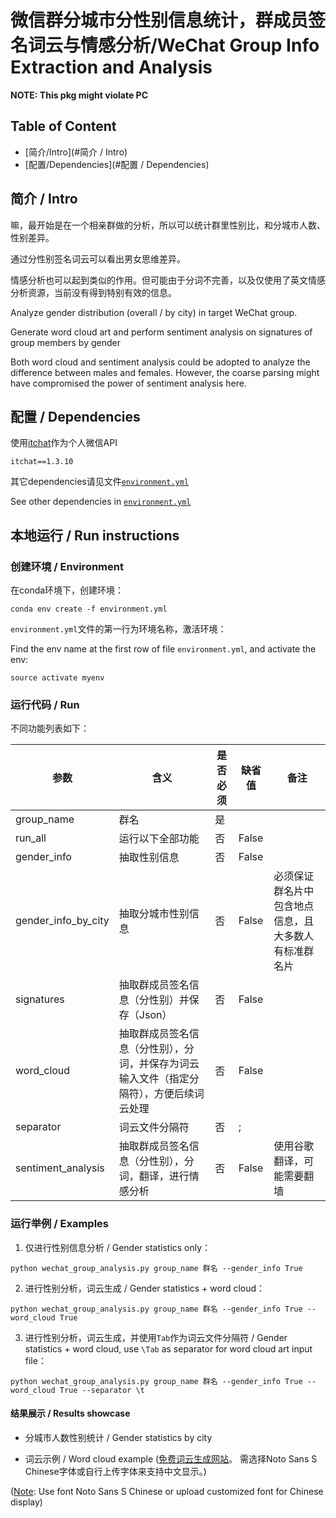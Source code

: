 # 微信群分城市分性别信息统计，群成员签名词云与情感分析/WeChat Group Info Extraction and Analysis

**NOTE: This pkg might violate PC**

## Table of Content

- [简介/Intro](#简介 / Intro)
- [配置/Dependencies](#配置 / Dependencies)

## 简介 / Intro
嘛，最开始是在一个相亲群做的分析，所以可以统计群里性别比，和分城市人数、性别差异。

通过分性别签名词云可以看出男女思维差异。

情感分析也可以起到类似的作用。但可能由于分词不完善，以及仅使用了英文情感分析资源，当前没有得到特别有效的信息。

Analyze gender distribution (overall / by city) in target WeChat group.

Generate word cloud art and perform sentiment analysis on signatures of group members by gender

Both word cloud and sentiment analysis could be adopted to analyze the difference between males and females.
However, the coarse parsing might have compromised the power of sentiment analysis here.

## 配置 / Dependencies

使用[itchat](https://itchat.readthedocs.io/zh/latest/)作为个人微信API

`itchat==1.3.10`

其它dependencies请见文件[`environment.yml`]()

See other dependencies in [`environment.yml`]()


## 本地运行 / Run instructions
### 创建环境 / Environment
在conda环境下，创建环境：

```conda env create -f environment.yml```

`environment.yml`文件的第一行为环境名称，激活环境：

Find the env name at the first row of file `environment.yml`, and activate the env:

```source activate myenv```

### 运行代码 / Run
不同功能列表如下：

| 参数 | 含义 | 是否必须     | 缺省值  | 备注    | 
|-------|----------|-------------|------------|---------|
| group_name | 群名 | 是 |   |     | 
| run_all  | 运行以下全部功能 | 否 | False |   | 
| gender_info | 抽取性别信息 | 否 | False|    | 
| gender_info_by_city   |抽取分城市性别信息 |否  | False | 必须保证群名片中包含地点信息，且大多数人有标准群名片  | 
| signatures  | 抽取群成员签名信息（分性别）并保存（Json）  | 否  | False  |  | 
| word_cloud   | 抽取群成员签名信息（分性别），分词，并保存为词云输入文件（指定分隔符），方便后续词云处理 | 否  | False | | 
| separator   | 词云文件分隔符 | 否 | ; |  | 
| sentiment_analysis  | 抽取群成员签名信息（分性别），分词，翻译，进行情感分析 | 否  | False | 使用谷歌翻译，可能需要翻墙 | 

### 运行举例 / Examples
1. 仅进行性别信息分析 / Gender statistics only：

`python wechat_group_analysis.py group_name 群名 --gender_info True`

2. 进行性别分析，词云生成 / Gender statistics + word cloud：

`python wechat_group_analysis.py group_name 群名 --gender_info True --word_cloud True`

3. 进行性别分析，词云生成，并使用`Tab`作为词云文件分隔符  / 
Gender statistics + word cloud, use `\Tab` as separator for word cloud art input file：

`python wechat_group_analysis.py group_name 群名 --gender_info True --word_cloud True --separator \t`

#### 结果展示 / Results showcase
- 分城市人数性别统计 / Gender statistics by city

- 词云示例 / Word cloud example
([免费词云生成网站](https://wordart.com/create)。 需选择Noto Sans S Chinese字体或自行上传字体来支持中文显示。)

([Note](https://wordart.com/create): 
Use font Noto Sans S Chinese or upload customized font for Chinese display)


